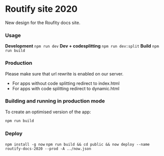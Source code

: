 # Routify site 2020

New design for the Roufity docs site.

### Usage

**Development** ``npm run dev``
**Dev + codesplitting** ``npm run dev:split``
**Build** ``npm run build``

### Production

Please make sure that url rewrite is enabled on our server.

- For apps without code splitting redirect to index.html
- For apps with code splitting redirect to dynamic.html

### Building and running in production mode

To create an optimised version of the app:

```bash
npm run build
```

### Deploy

`npm install -g now`
`npm run build && cd public && now deploy --name routify-docs-2020 --prod -A ../now.json`

